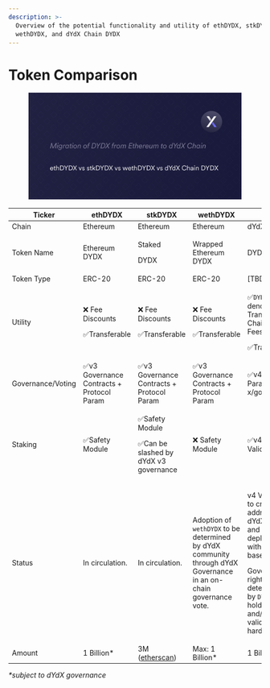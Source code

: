 ```yaml
---
description: >-
  Overview of the potential functionality and utility of ethDYDX, stkDYDX,
  wethDYDX, and dYdX Chain DYDX
---
```


# Token Comparison

<figure><img src="../.gitbook/assets/Token Comparison (1).png" alt=""><figcaption></figcaption></figure>

<table><thead><tr><th width="139">Ticker</th><th>ethDYDX</th><th>stkDYDX</th><th>wethDYDX</th><th>DYDX</th></tr></thead><tbody><tr><td>Chain</td><td>Ethereum</td><td>Ethereum</td><td>Ethereum</td><td>dYdX Chain</td></tr><tr><td>Token Name</td><td>Ethereum DYDX</td><td><p>Staked </p><p>DYDX</p></td><td>Wrapped Ethereum DYDX</td><td>DYDX</td></tr><tr><td>Token Type</td><td>ERC-20</td><td>ERC-20</td><td>ERC-20</td><td>[TBD]</td></tr><tr><td>Utility</td><td><p>❌ Fee Discounts</p><p>✅Transferable</p></td><td><p>❌ Fee Discounts</p><p>✅Transferable</p></td><td><p>❌ Fee Discounts</p><p>✅Transferable</p></td><td><p>✅<code>DYDX</code>-denominated Transaction / Chain Gas Fees</p><p>✅Transferable</p></td></tr><tr><td>Governance/Voting</td><td>✅v3 Governance Contracts + Protocol Param</td><td>✅v3 Governance Contracts + Protocol Param</td><td>✅v3 Governance Contracts + Protocol Param</td><td>✅v4 Protocol Parameters + x/gov module</td></tr><tr><td>Staking</td><td>✅Safety Module </td><td><p>✅Safety Module </p><p>✅Can be slashed by dYdX v3 governance</p></td><td>❌ Safety Module</td><td>✅v4 Validators</td></tr><tr><td>Status</td><td>In circulation.</td><td>In circulation.</td><td>Adoption of <code>wethDYDX</code> to be determined by dYdX community through dYdX Governance in an on-chain governance vote.</td><td><p>v4 Validators to credit addresses on dYdX Chain (if and when deployed) with Cosmos-based <code>DYDX</code>; </p><p>Governance rights determined by <code>DYDX</code> holders  and/or v4 validators via hard fork.</p></td></tr><tr><td>Amount</td><td>1 Billion*</td><td>3M (<a href="https://etherscan.io/token/0x65f7ba4ec257af7c55fd5854e5f6356bbd0fb8ec">etherscan</a>)</td><td>Max: 1 Billion*</td><td>1 Billion*</td></tr></tbody></table>

_\*subject to dYdX governance_
